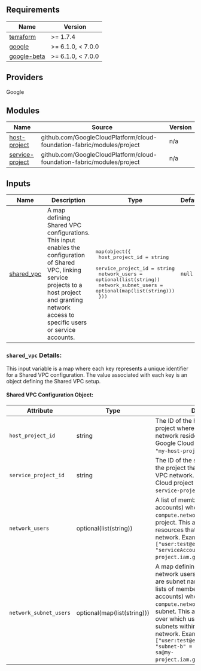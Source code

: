 ## Requirements

| Name | Version |
|------|---------|
| [terraform](#requirement_terraform) | >= 1.7.4 |
| [google](#requirement_google) | >= 6.1.0, < 7.0.0 |
| [google-beta](#requirement_google-beta) | >= 6.1.0, < 7.0.0 |

## Providers

Google

## Modules

| Name | Source | Version |
|------|--------|---------|
| [host-project](main.tf#L1) | github.com/GoogleCloudPlatform/cloud-foundation-fabric/modules/project | n/a |
| [service-project](main.tf#L2) | github.com/GoogleCloudPlatform/cloud-foundation-fabric/modules/project | n/a |


## Inputs

| Name | Description | Type | Default | Required |
|------|-------------|------|---------|:--------:|
| [shared\_vpc](variable.tf#L1) | A map defining Shared VPC configurations.  This input enables the configuration of Shared VPC, linking service projects to a host project and granting network access to specific users or service accounts. | <pre>map(object({<br/>    host_project_id      = string<br/>    service_project_id   = string<br/>    network_users        = optional(list(string))<br/>    network_subnet_users = optional(map(list(string)))<br/>  }))</pre> | `null` | yes |

<a name="input_shared_vpc"></a>

### `shared_vpc` Details:

This input variable is a map where each key represents a unique identifier for a Shared VPC configuration. The value associated with each key is an object defining the Shared VPC setup.

#### Shared VPC Configuration Object:

| Attribute             | Type     | Description                                                                                                                                                              | Required | Default |
|-----------------------|----------|--------------------------------------------------------------------------------------------------------------------------------------------------------------------------|----------|---------|
| `host_project_id`     | string   | The ID of the host project. This is the project where the Shared VPC network resides.  Must be a valid Google Cloud project ID.  Example: `"my-host-project-123"`.             | Yes      |         |
| `service_project_id`  | string   | The ID of the service project. This is the project that will use the Shared VPC network.  Must be a valid Google Cloud project ID. Example: `"my-service-project-456"`.         | Yes      |         |
| `network_users`       | optional(list(string)) | A list of members (users or service accounts) who should have the `compute.networkUser` role on the host project.  This allows them to create resources that use the Shared VPC network.  Example: `["user:test@example.com", "serviceAccount:my-sa@my-project.iam.gserviceaccount.com"]`. | No       |         |
| `network_subnet_users`  | optional(map(list(string))) | A map defining subnet-specific network users. The keys of the map are subnet names and the values are lists of members (users or service accounts) who should have the `compute.networkUser` role on the subnet.  This allows granular control over which users can access specific subnets within the Shared VPC network. Example: `{"subnet-a" = ["user:test@example.com"], "subnet-b" = ["serviceAccount:my-sa@my-project.iam.gserviceaccount.com"]}`. | No       |         |
